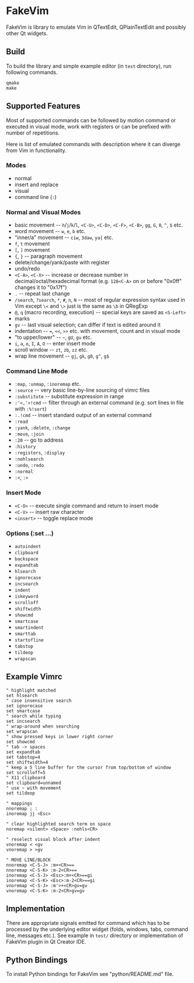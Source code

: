 FakeVim
=======

FakeVim is library to emulate Vim in QTextEdit, QPlainTextEdit and possibly other Qt widgets.

Build
-----

To build the library and simple example editor (in `test` directory), run following commands.

    qmake
    make

Supported Features
------------------

Most of supported commands can be followed by motion command or executed in visual mode, work with registers or can be prefixed with number of repetitions.

Here is list of emulated commands with description where it can diverge from Vim in functionality.

### Modes
* normal
* insert and replace
* visual
* command line (`:`)

### Normal and Visual Modes
* basic movement -- `h`/`j`/`k`/`l`, `<C-U>`, `<C-D>`, `<C-F>`, `<C-B>`, `gg`, `G`, `0`, `^`, `$` etc.
* word movement -- `w`, `e`, `b` etc.
* "inner/a" movement -- `ciw`, `3daw`, `ya{` etc.
* `f`, `t` movement
* `[`, `]` movement
* `{`, `}` -- paragraph movement
* delete/change/yank/paste with register
* undo/redo
* `<C-A>`, `<C-X>` -- increase or decrease number in decimal/octal/hexadecimal format (e.g. `128<C-A>` on or before "0x0ff" changes it to "0x17f")
* `.` -- repeat last change
* `/search`, `?search`, `*`, `#`, `n`, `N` -- most of regular expression syntax used in Vim except `\<` and `\>` just is the same as `\b` in QRegExp
* `@`, `q` (macro recording, execution) -- special keys are saved as `<S-Left>`
* marks
* `gv` -- last visual selection; can differ if text is edited around it
* indentation -- `=`, `<<`, `>>` etc. with movement, count and in visual mode
* "to upper/lower" -- `~`, `gU`, `gu` etc.
* `i`, `a`, `o`, `I`, `A`, `O` -- enter insert mode
* scroll window -- `zt`, `zb`, `zz` etc.
* wrap line movement -- `gj`, `gk`, `g0`, `g^`, `g$`

### Command Line Mode
* `:map`, `:unmap`, `:inoremap` etc.
* `:source` -- very basic line-by-line sourcing of vimrc files
* `:substitute` -- substitute expression in range
* `:'<,'>!cmd` -- filter through an external command (e.g. sort lines in file with `:%!sort`)
* `:.!cmd` -- insert standard output of an external command
* `:read`
* `:yank`, `:delete`, `:change`
* `:move`, `:join`
* `:20` -- go to address
* `:history`
* `:registers`, `:display`
* `:nohlsearch`
* `:undo`, `:redo`
* `:normal`
* `:<`, `:>`

### Insert Mode
* `<C-O>` -- execute single command and return to insert mode
* `<C-V>` -- insert raw character
* `<insert>` -- toggle replace mode

### Options (:set ...)
* `autoindent`
* `clipboard`
* `backspace`
* `expandtab`
* `hlsearch`
* `ignorecase`
* `incsearch`
* `indent`
* `iskeyword`
* `scrolloff`
* `shiftwidth`
* `showcmd`
* `smartcase`
* `smartindent`
* `smarttab`
* `startofline`
* `tabstop`
* `tildeop`
* `wrapscan`

Example Vimrc
-------------

    " highlight matched
    set hlsearch
    " case insensitive search
    set ignorecase
    set smartcase
    " search while typing
    set incsearch
    " wrap-around when searching
    set wrapscan
    " show pressed keys in lower right corner
    set showcmd
    " tab -> spaces
    set expandtab
    set tabstop=4
    set shiftwidth=4
    " keep a 5 line buffer for the cursor from top/bottom of window
    set scrolloff=5
    " X11 clipboard
    set clipboard=unnamed
    " use ~ with movement
    set tildeop

    " mappings
    nnoremap ; :
    inoremap jj <Esc>

    " clear highlighted search term on space
    noremap <silent> <Space> :nohls<CR>

    " reselect visual block after indent
    vnoremap < <gv
    vnoremap > >gv

    " MOVE LINE/BLOCK
    nnoremap <C-S-J> :m+<CR>==
    nnoremap <C-S-K> :m-2<CR>==
    inoremap <C-S-J> <Esc>:m+<CR>==gi
    inoremap <C-S-K> <Esc>:m-2<CR>==gi
    vnoremap <C-S-J> :m'>+<CR>gv=gv
    vnoremap <C-S-K> :m-2<CR>gv=gv

Implementation
--------------

There are appropriate signals emitted for command which has to be processed by the underlying editor widget (folds, windows, tabs, command line, messages etc.).
See example in `test/` directory or implementation of FakeVim plugin in Qt Creator IDE.

Python Bindings
---------------

To install Python bindings for FakeVim see "python/README.md" file.

